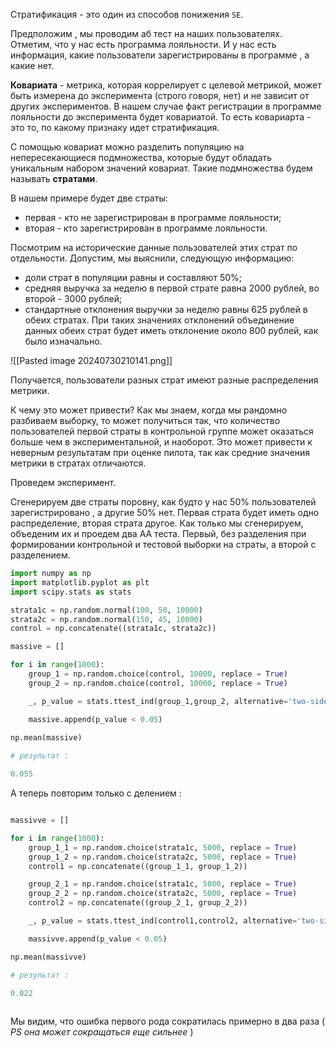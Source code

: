 Стратификация - это один из способов понижения `SE`.

Предположим , мы проводим аб тест на наших пользователях. Отметим, что у нас есть программа лояльности. И у нас есть информация, какие пользователи зарегистрированы в программе , а какие нет. 

**Ковариата** - метрика, которая коррелирует с целевой метрикой, может быть измерена до эксперимента (строго говоря, нет) и не зависит от других экспериментов. В нашем случае факт регистрации в программе лояльности до эксперимента будет ковариатой. То есть ковариарта - это то, по какому признаку идет стратификация. 

С помощью ковариат можно разделить популяцию на непересекающиеся подмножества, которые будут обладать уникальным набором значений ковариат. Такие подмножества будем называть **стратами**.

В нашем примере будет две страты:

- первая - кто не зарегистрирован в программе лояльности;
- вторая - кто зарегистрирован в программе лояльности.

Посмотрим на исторические данные пользователей этих страт по отдельности. Допустим, мы выяснили, следующую информацию:

- доли страт в популяции равны и составляют 50%;
- средняя выручка за неделю в первой страте равна 2000 рублей, во второй - 3000 рублей;
- стандартные отклонения выручки за неделю равны 625 рублей в обеих стратах. При таких значениях отклонений объединение данных обеих страт будет иметь отклонение около 800 рублей, как было изначально.

![[Pasted image 20240730210141.png]]

Получается, пользователи разных страт имеют разные распределения метрики.

К чему это может привести? Как мы знаем, когда мы рандомно разбиваем выборку, то может получиться так, что количество пользователей первой страты в контрольной группе может оказаться больше чем в экспериментальной, и наоборот. Это может привести к неверным результатам при оценке пилота, так как средние значения метрики в стратах отличаются.

Проведем эксперимент. 

Сгенерируем две страты поровну, как будто у нас 50% пользователей зарегистрировано , а другие 50% нет. Первая страта будет иметь одно распределение, вторая страта другое. Как только мы сгенерируем, объеденим их и проедем два АА теста. Первый, без разделения при формировании контрольной и тестовой выборки на страты, а второй с разделением. 

```python
import numpy as np
import matplotlib.pyplot as plt
import scipy.stats as stats

strata1c = np.random.normal(100, 50, 10000)
strata2c = np.random.normal(150, 45, 10000)
control = np.concatenate((strata1c, strata2c))

massive = []

for i in range(1000):
    group_1 = np.random.choice(control, 10000, replace = True)
    group_2 = np.random.choice(control, 10000, replace = True)

    _, p_value = stats.ttest_ind(group_1,group_2, alternative='two-sided')

    massive.append(p_value < 0.05)
    
np.mean(massive)

# результат : 

0.055
```

А теперь повторим только с делением : 

```python

massivve = []

for i in range(1000):
    group_1_1 = np.random.choice(strata1c, 5000, replace = True)
    group_1_2 = np.random.choice(strata2c, 5000, replace = True)
    control1 = np.concatenate((group_1_1, group_1_2))

    group_2_1 = np.random.choice(strata1c, 5000, replace = True)
    group_2_2 = np.random.choice(strata2c, 5000, replace = True)
    control2 = np.concatenate((group_2_1, group_2_2))

    _, p_value = stats.ttest_ind(control1,control2, alternative='two-sided')

    massivve.append(p_value < 0.05)

np.mean(massivve)

# результат : 

0.022
    
```

Мы видим, что ошибка первого рода сократилась примерно в два раза ( *PS она может сокращаться еще сильнее* )